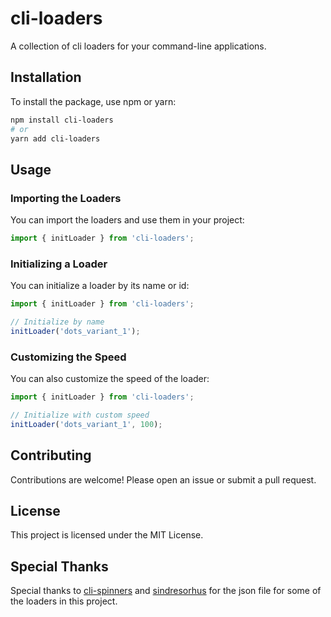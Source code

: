 # cli-loaders

A collection of cli loaders for your command-line applications.

## Installation

To install the package, use npm or yarn:

```sh
npm install cli-loaders
# or
yarn add cli-loaders
```

## Usage

### Importing the Loaders

You can import the loaders and use them in your project:

```typescript
import { initLoader } from 'cli-loaders';
```

### Initializing a Loader

You can initialize a loader by its name or id:

```typescript
import { initLoader } from 'cli-loaders';

// Initialize by name
initLoader('dots_variant_1');
```

### Customizing the Speed

You can also customize the speed of the loader:

```typescript
import { initLoader } from 'cli-loaders';

// Initialize with custom speed
initLoader('dots_variant_1', 100);
```

## Contributing

Contributions are welcome! Please open an issue or submit a pull request.

## License

This project is licensed under the MIT License.

## Special Thanks

Special thanks to [cli-spinners](https://www.npmjs.com/package/cli-spinners) and [sindresorhus](https://github.com/sindresorhus) for the json file for some of the loaders in this project.

